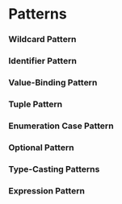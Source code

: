 # Patterns

### Wildcard Pattern

### Identifier Pattern

### Value-Binding Pattern

### Tuple Pattern

### Enumeration Case Pattern

### Optional Pattern

### Type-Casting Patterns

### Expression Pattern

